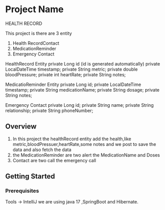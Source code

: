 
# Project Name
  HEALTH RECORD

This project is there are 3 entity 
  1. Health RecordContact
  2. MedicationReminder
  3. Emergency Contact


HealthRecord Entity
    private Long id (id is generated automatically)
    private LocalDateTime timestamp;
    private String metric;
    private double bloodPressure;
    private int heartRate;
    private String notes;
    

MedicatioReminder Entity
    private Long id;
    private LocalDateTime timestamp;
    private String medicationName;
    private String dosage;
    private String notes;
    

Emergency Contact
    private Long id;
    private String name;
    private String relationship;
    private String phoneNumber;



## Overview

   1.  In this project the healthRecord entity add the health,like metric,bloodPressuer,heartRate,some notes and we post to save the data and also fetch the data 
   2.  the MedicationReminder are two alert the MedicationName and Doses
   3.   Contact are two call the emergency call
     

## Getting Started

### Prerequisites
Tools ->  IntelliJ
  we are using java 17 ,SpringBoot and Hibernate.


